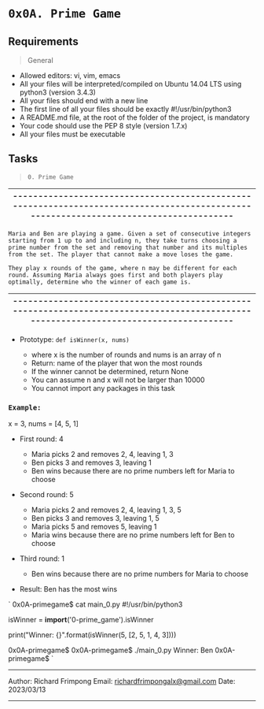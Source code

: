 # `0x0A. Prime Game`

## Requirements

> General

- Allowed editors: vi, vim, emacs
- All your files will be interpreted/compiled on Ubuntu 14.04 LTS using python3 (version 3.4.3)
- All your files should end with a new line
- The first line of all your files should be exactly #!/usr/bin/python3
- A README.md file, at the root of the folder of the project, is mandatory
- Your code should use the PEP 8 style (version 1.7.x)
- All your files must be executable

## Tasks

> ``0. Prime Game``

|-------------------------------------------------------------------------------------------------------------------------------------- |
|-------------------------------------------------------------------------------------------------------------------------------------- |
    Maria and Ben are playing a game. Given a set of consecutive integers starting from 1 up to and including n, they take turns choosing a prime number from the set and removing that number and its multiples from the set. The player that cannot make a move loses the game.

    They play x rounds of the game, where n may be different for each round. Assuming Maria always goes first and both players play optimally, determine who the winner of each game is.

|-------------------------------------------------------------------------------------------------------------------------------------- |
|-------------------------------------------------------------------------------------------------------------------------------------- |

- Prototype: `def isWinner(x, nums)`

    - where x is the number of rounds and nums is an array of n
    - Return: name of the player that won the most rounds
    - If the winner cannot be determined, return None
    - You can assume n and x will not be larger than 10000
    - You cannot import any packages in this task

### `Example:`


x = 3, nums = [4, 5, 1]

- First round: 4

    - Maria picks 2 and removes 2, 4, leaving 1, 3
    - Ben picks 3 and removes 3, leaving 1
    - Ben wins because there are no prime numbers left for Maria to choose

- Second round: 5

    - Maria picks 2 and removes 2, 4, leaving 1, 3, 5
    - Ben picks 3 and removes 3, leaving 1, 5
    - Maria picks 5 and removes 5, leaving 1
    - Maria wins because there are no prime numbers left for Ben to choose

- Third round: 1

    - Ben wins because there are no prime numbers for Maria to choose

- Result: Ben has the most wins

`
0x0A-primegame$ cat main_0.py
#!/usr/bin/python3

isWinner = __import__('0-prime_game').isWinner


print("Winner: {}".format(isWinner(5, [2, 5, 1, 4, 3])))

0x0A-primegame$
0x0A-primegame$ ./main_0.py
Winner: Ben
0x0A-primegame$
`

------------------------------------------------------------------------------------------------------------------------------------------------------------------------------------------------------------------------------------------------------------------------------------

Author: Richard Frimpong
Email: richardfrimpongalx@gmail.com
Date: 2023/03/13

------------------------------------------------------------------------------------------------------------------------------------------------------------------------------------------------------------------------------------------------------------------------------------
